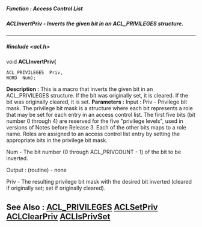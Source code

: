 ##### Function : Access Control List
##### ACLInvertPriv - Inverts the given bit in an ACL_PRIVILEGES structure.
---
##### #include <acl.h>
void **ACLInvertPriv(**

	ACL_PRIVILEGES  Priv,
	WORD  Num);
**Description :**
This is a macro that inverts the given bit in an ACL_PRIVILEGES structure.  If 
the bit was originally set, it is cleared.  If the bit was originally cleared, 
it is set.
**Parameters :**
Input :
Priv  -  Privilege bit mask.  The privilege bit mask is a structure where each bit represents a role that may be set for each entry in an access control list.  The first five bits (bit number 0 through 4) are reserved for the five "privilege levels", used in versions of Notes before Release 3.   Each of the other bits maps to a role name.  Roles are assigned to an access control list entry by setting the appropriate bits in the privilege bit mask.

Num  -  The bit number (0 through ACL_PRIVCOUNT - 1) of the bit to be inverted.

Output :
(routine)  -  none


Priv  -  The resulting privilege bit mask with the desired bit inverted (cleared if originally set; set if originally cleared).

**See Also :**
[ACL_PRIVILEGES](D:/md_files/ACL_PRIVILEGES.md)
[ACLSetPriv](D:/md_files/ACLSetPriv.md)
[ACLClearPriv](D:/md_files/ACLClearPriv.md)
[ACLIsPrivSet](D:/md_files/ACLIsPrivSet.md)
---
